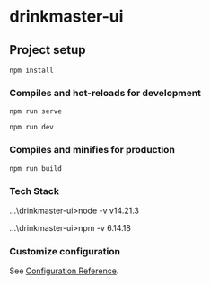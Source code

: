 # drinkmaster-ui

## Project setup
```
npm install
```

### Compiles and hot-reloads for development
```
npm run serve
```

```
npm run dev
```

### Compiles and minifies for production
```
npm run build
```

### Tech Stack
...\drinkmaster-ui>node -v
v14.21.3

...\drinkmaster-ui>npm -v
6.14.18


### Customize configuration
See [Configuration Reference](https://cli.vuejs.org/config/).


